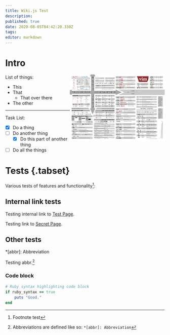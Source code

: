 ```yaml
---
title: Wiki.js Test
description: 
published: true
date: 2020-08-05T04:42:20.330Z
tags: 
editor: markdown
---
```


# Intro

<a href="/vimcheatsheet.png"><img align="right" width=300 src="/vimcheatsheet.png"/></a>

List of things:
- This
- That
  - That over there
- The other
---
Task List:
- [x] Do a thing
- [ ] Do another thing
  - [x] Do this part of another thing
- [ ] Do all the things

# Tests {.tabset}

Various tests of features and functionality[^1]:

## Internal link tests

Testing internal link to [Test Page](/test-page).

Testing link to [Secret Page](/secret/diary).

## Other tests

*[abbr]: Abbreviation

Testing abbr.[^longnote]

### Code block
```ruby
# Ruby syntax highlighting code block
if ruby_syntax == true
	puts "Good."
end
```

[^1]: Footnote test
[^longnote]: Abbreviations are defined like so:
	`*[abbr]: Abbreviation`
  